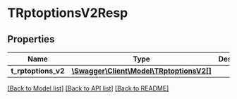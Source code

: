 # TRptoptionsV2Resp

## Properties
Name | Type | Description | Notes
------------ | ------------- | ------------- | -------------
**t_rptoptions_v2** | [**\Swagger\Client\Model\TRptoptionsV2[]**](TRptoptionsV2.md) |  | [optional] 

[[Back to Model list]](../README.md#documentation-for-models) [[Back to API list]](../README.md#documentation-for-api-endpoints) [[Back to README]](../README.md)


